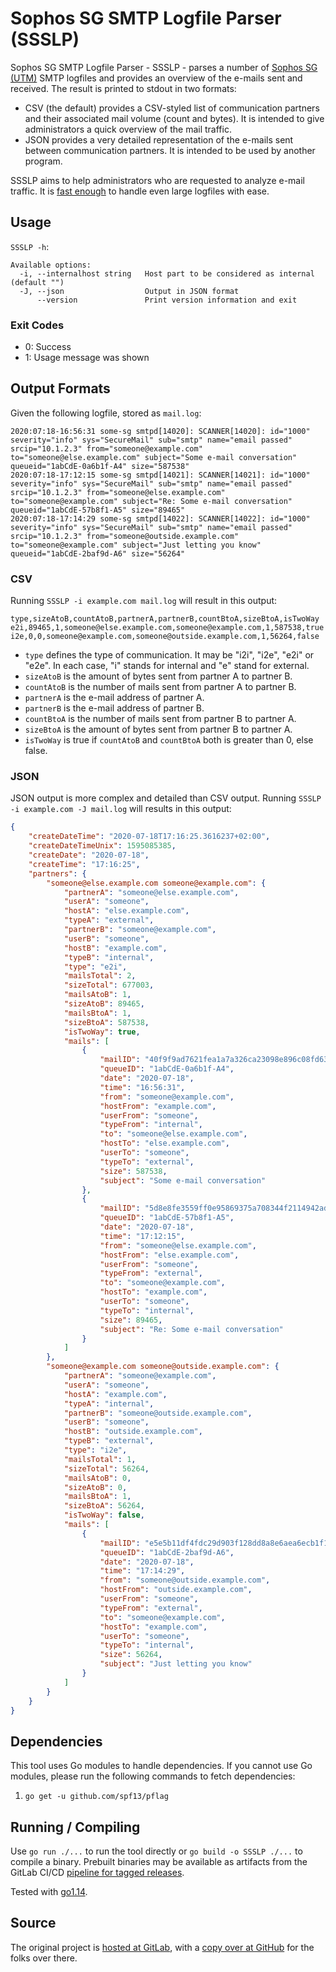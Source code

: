 # Sophos SG SMTP Logfile Parser (SSSLP)

Sophos SG SMTP Logfile Parser - SSSLP - parses a number of [Sophos SG (UTM)](https://www.sophos.com/en-us/products/unified-threat-management.aspx) SMTP logfiles and provides an overview of the e-mails sent and received. The result is printed to stdout in two formats:

* CSV (the default) provides a CSV-styled list of communication partners and their associated mail volume (count and bytes). It is intended to give administrators a quick overview of the mail traffic.
* JSON provides a very detailed representation of the e-mails sent between communication partners. It is intended to be used by another program.

SSSLP aims to help administrators who are requested to analyze e-mail traffic. It is [fast enough](PERFORMANCE.md) to handle even large logfiles with ease.

## Usage

`SSSLP -h`:

```text
Available options:
  -i, --internalhost string   Host part to be considered as internal (default "")
  -J, --json                  Output in JSON format
      --version               Print version information and exit
```

### Exit Codes

* 0: Success
* 1: Usage message was shown

## Output Formats

Given the following logfile, stored as `mail.log`:

```text
2020:07:18-16:56:31 some-sg smtpd[14020]: SCANNER[14020]: id="1000" severity="info" sys="SecureMail" sub="smtp" name="email passed" srcip="10.1.2.3" from="someone@example.com" to="someone@else.example.com" subject="Some e-mail conversation" queueid="1abCdE-0a6b1f-A4" size="587538"
2020:07:18-17:12:15 some-sg smtpd[14021]: SCANNER[14021]: id="1000" severity="info" sys="SecureMail" sub="smtp" name="email passed" srcip="10.1.2.3" from="someone@else.example.com" to="someone@example.com" subject="Re: Some e-mail conversation" queueid="1abCdE-57b8f1-A5" size="89465"
2020:07:18-17:14:29 some-sg smtpd[14022]: SCANNER[14022]: id="1000" severity="info" sys="SecureMail" sub="smtp" name="email passed" srcip="10.1.2.3" from="someone@outside.example.com" to="someone@example.com" subject="Just letting you know" queueid="1abCdE-2baf9d-A6" size="56264"
```

### CSV

Running `SSSLP -i example.com mail.log` will result in this output:

```csv
type,sizeAtoB,countAtoB,partnerA,partnerB,countBtoA,sizeBtoA,isTwoWay
e2i,89465,1,someone@else.example.com,someone@example.com,1,587538,true
i2e,0,0,someone@example.com,someone@outside.example.com,1,56264,false
```

* `type` defines the type of communication. It may be "i2i", "i2e", "e2i" or "e2e". In each case, "i" stands for internal and "e" stand for external.
* `sizeAtoB` is the amount of bytes sent from partner A to partner B.
* `countAtoB` is the number of mails sent from partner A to partner B.
* `partnerA` is the e-mail address of partner A.
* `partnerB` is the e-mail address of partner B.
* `countBtoA` is the number of mails sent from partner B to partner A.
* `sizeBtoA` is the amount of bytes sent from partner B to partner A.
* `isTwoWay` is true if `countAtoB` and `countBtoA` both is greater than 0, else false.

### JSON

JSON output is more complex and detailed than CSV output. Running `SSSLP -i example.com -J mail.log` will results in this output:

```json
{
    "createDateTime": "2020-07-18T17:16:25.3616237+02:00",
    "createDateTimeUnix": 1595085385,
    "createDate": "2020-07-18",
    "createTime": "17:16:25",
    "partners": {
        "someone@else.example.com someone@example.com": {
            "partnerA": "someone@else.example.com",
            "userA": "someone",
            "hostA": "else.example.com",
            "typeA": "external",
            "partnerB": "someone@example.com",
            "userB": "someone",
            "hostB": "example.com",
            "typeB": "internal",
            "type": "e2i",
            "mailsTotal": 2,
            "sizeTotal": 677003,
            "mailsAtoB": 1,
            "sizeAtoB": 89465,
            "mailsBtoA": 1,
            "sizeBtoA": 587538,
            "isTwoWay": true,
            "mails": [
                {
                    "mailID": "40f9f9ad7621fea1a7a326ca23098e896c08fd63acf44ce62a746f77395bda1c",
                    "queueID": "1abCdE-0a6b1f-A4",
                    "date": "2020-07-18",
                    "time": "16:56:31",
                    "from": "someone@example.com",
                    "hostFrom": "example.com",
                    "userFrom": "someone",
                    "typeFrom": "internal",
                    "to": "someone@else.example.com",
                    "hostTo": "else.example.com",
                    "userTo": "someone",
                    "typeTo": "external",
                    "size": 587538,
                    "subject": "Some e-mail conversation"
                },
                {
                    "mailID": "5d8e8fe3559ff0e95869375a708344f2114942ad4954bdc6d11cce1ce0bd8a39",
                    "queueID": "1abCdE-57b8f1-A5",
                    "date": "2020-07-18",
                    "time": "17:12:15",
                    "from": "someone@else.example.com",
                    "hostFrom": "else.example.com",
                    "userFrom": "someone",
                    "typeFrom": "external",
                    "to": "someone@example.com",
                    "hostTo": "example.com",
                    "userTo": "someone",
                    "typeTo": "internal",
                    "size": 89465,
                    "subject": "Re: Some e-mail conversation"
                }
            ]
        },
        "someone@example.com someone@outside.example.com": {
            "partnerA": "someone@example.com",
            "userA": "someone",
            "hostA": "example.com",
            "typeA": "internal",
            "partnerB": "someone@outside.example.com",
            "userB": "someone",
            "hostB": "outside.example.com",
            "typeB": "external",
            "type": "i2e",
            "mailsTotal": 1,
            "sizeTotal": 56264,
            "mailsAtoB": 0,
            "sizeAtoB": 0,
            "mailsBtoA": 1,
            "sizeBtoA": 56264,
            "isTwoWay": false,
            "mails": [
                {
                    "mailID": "e5e5b11df4fdc29d903f128dd8a8e6aea6ecb1f1ef5b49ca3cf1bacf1c5518e1",
                    "queueID": "1abCdE-2baf9d-A6",
                    "date": "2020-07-18",
                    "time": "17:14:29",
                    "from": "someone@outside.example.com",
                    "hostFrom": "outside.example.com",
                    "userFrom": "someone",
                    "typeFrom": "external",
                    "to": "someone@example.com",
                    "hostTo": "example.com",
                    "userTo": "someone",
                    "typeTo": "internal",
                    "size": 56264,
                    "subject": "Just letting you know"
                }
            ]
        }
    }
}
```

## Dependencies

This tool uses Go modules to handle dependencies. If you cannot use Go modules, please run the following commands to fetch dependencies:

1. `go get -u github.com/spf13/pflag`

## Running / Compiling

Use `go run ./...` to run the tool directly or `go build -o SSSLP ./...` to compile a binary. Prebuilt binaries may be available as artifacts from the GitLab CI/CD [pipeline for tagged releases](https://gitlab.com/rbrt-weiler/sophos-sg-smtp-logparser/pipelines?scope=tags).

Tested with [go1.14](https://golang.org/doc/go1.14).

## Source

The original project is [hosted at GitLab](https://gitlab.com/rbrt-weiler/sophos-sg-smtp-logparser), with a [copy over at GitHub](https://github.com/rbrt-weiler/sophos-sg-smtp-logparser) for the folks over there.
